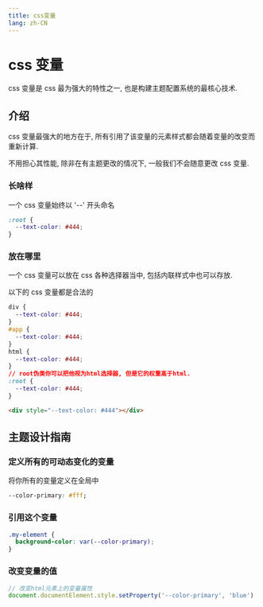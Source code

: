 ```yaml
---
title: css变量
lang: zh-CN
---
```


# css 变量

css 变量是 css 最为强大的特性之一, 也是构建主题配置系统的最核心技术.

## 介绍

css 变量最强大的地方在于, 所有引用了该变量的元素样式都会随着变量的改变而重新计算.

不用担心其性能, 除非在有主题更改的情况下, 一般我们不会随意更改 css 变量.

### 长啥样

一个 css 变量始终以 '--' 开头命名

```css
:root {
  --text-color: #444;
}
```

### 放在哪里

一个 css 变量可以放在 css 各种选择器当中, 包括内联样式中也可以存放.

以下的 css 变量都是合法的

```css
div {
  --text-color: #444;
}
#app {
  --text-color: #444;
}
html {
  --text-color: #444;
}
// root伪类你可以把他视为html选择器, 但是它的权重高于html.
:root {
  --text-color: #444;
}
```

```html
<div style="--text-color: #444"></div>
```

## 主题设计指南

### 定义所有的可动态变化的变量

将你所有的变量定义在全局中

```css
--color-primary: #fff;
```

### 引用这个变量

```css
.my-element {
  background-color: var(--color-primary);
}
```

### 改变变量的值

```ts
// 改变html元素上的变量属性
document.documentElement.style.setProperty('--color-primary', 'blue')
```

